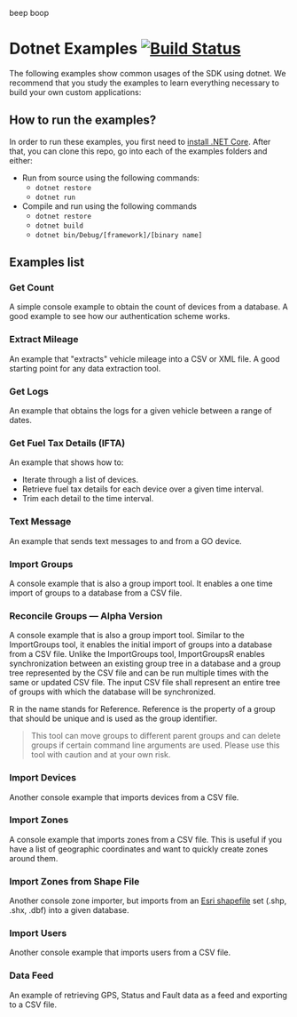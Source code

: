 beep boop
# Dotnet Examples [![Build Status](https://travis-ci.org/Geotab/sdk-dotnet-samples.svg?branch=master)](https://travis-ci.org/Geotab/sdk-dotnet-samples)

The following examples show common usages of the SDK using dotnet. We recommend that you study the examples to learn everything necessary to build your own custom applications:

## How to run the examples?

In order to run these examples, you first need to [install .NET Core](http://dotnet.github.io/getting-started/). After that, you can clone this repo, go into each of the examples folders and either:

* Run from source using the following commands:
  * `dotnet restore`
  * `dotnet run`
* Compile and run using the following commands
  * `dotnet restore`
  * `dotnet build`
  * `dotnet bin/Debug/[framework]/[binary name]`

## Examples list

### Get Count

A simple console example to obtain the count of devices from a database. A good example to see how our authentication scheme works.

### Extract Mileage

An example that "extracts" vehicle mileage into a CSV or XML file. A good starting point for any data extraction tool.

### Get Logs

An example that obtains the logs for a given vehicle between a range of dates.

### Get Fuel Tax Details (IFTA)

An example that shows how to:

* Iterate through a list of devices.
* Retrieve fuel tax details for each device over a given time interval.
* Trim each detail to the time interval.

### Text Message

An example that sends text messages to and from a GO device.

### Import Groups

A console example that is also a group import tool. It enables a one time import of groups to a database from a CSV file.

### Reconcile Groups — Alpha Version

A console example that is also a group import tool. Similar to the ImportGroups tool, it enables the initial import of groups into a database from a CSV file. Unlike the ImportGroups tool,  ImportGroupsR enables synchronization between an existing group tree in a database and a group tree represented by the CSV file and can be run multiple times with the same or updated CSV file. The input CSV file shall represent an entire tree of groups with which the database will be synchronized.

R in the name stands for Reference. Reference is the property of a group that should be unique and is used as the group identifier.

> This tool can move groups to different parent groups and can delete groups if certain command line arguments are used. Please use this tool with caution and at your own risk.

### Import Devices

Another console example that imports devices from a CSV file.

### Import Zones

A console example that imports zones from a CSV file. This is useful if you have a list of geographic coordinates and want to quickly create zones around them.

### Import Zones from Shape File

Another console zone importer, but imports from an [Esri shapefile](http://en.wikipedia.org/wiki/Shapefile) set (.shp, .shx, .dbf) into a given database.

### Import Users

Another console example that imports users from a CSV file.

### Data Feed

An example of retrieving GPS, Status and Fault data as a feed and exporting to a CSV file.